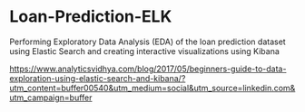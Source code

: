 # Loan-Prediction-ELK

Performing Exploratory Data Analysis (EDA) of the loan prediction dataset using Elastic Search and creating interactive visualizations using Kibana

https://www.analyticsvidhya.com/blog/2017/05/beginners-guide-to-data-exploration-using-elastic-search-and-kibana/?utm_content=buffer00540&utm_medium=social&utm_source=linkedin.com&utm_campaign=buffer
